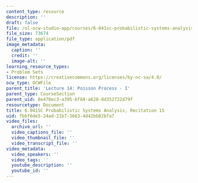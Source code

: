 ```yaml
---
content_type: resource
description: ''
draft: false
file: /ol-ocw-studio-app/courses/6-041sc-probabilistic-systems-analysis-and-applied-probability-fall-2013/fbbf6de524ad21b736634d42bb02bfa7_MIT6_041SCF13_rec15.pdf
file_size: 73674
file_type: application/pdf
image_metadata:
  caption: ''
  credit: ''
  image-alt: ''
learning_resource_types:
- Problem Sets
license: https://creativecommons.org/licenses/by-nc-sa/4.0/
ocw_type: OCWFile
parent_title: 'Lecture 14: Poisson Process - I'
parent_type: CourseSection
parent_uid: 8e470ec3-a395-bf84-a620-8d352722d79f
resourcetype: Document
title: 6.041SC Probabilistic Systems Analysis, Recitation 15
uid: fbbf6de5-24ad-21b7-3663-4d42bb02bfa7
video_files:
  archive_url: ''
  video_captions_file: ''
  video_thumbnail_file: ''
  video_transcript_file: ''
video_metadata:
  video_speakers: ''
  video_tags: ''
  youtube_description: ''
  youtube_id: ''
---
```


